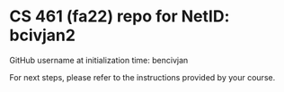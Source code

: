 # CS 461 (fa22) repo for NetID: bcivjan2

GitHub username at initialization time: bencivjan

For next steps, please refer to the instructions provided by your course.

